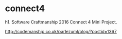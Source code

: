 # connect4
h1. Software Craftmanship 2016 Connect 4 Mini Project.

http://codemanship.co.uk/parlezuml/blog/?postid=1367
